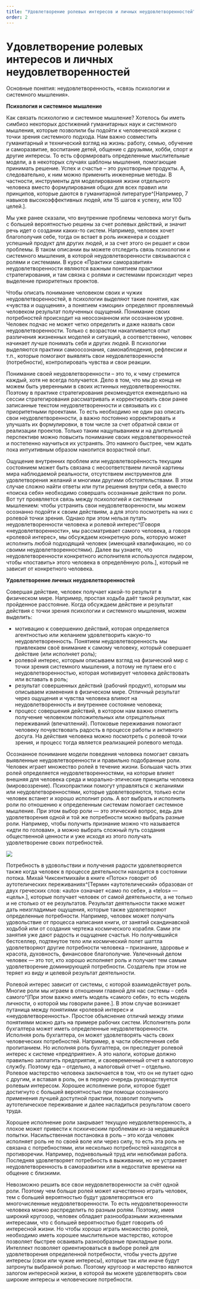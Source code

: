 ```yaml
---
title: "Удовлетворение ролевых интересов и личных неудовлетворенностей"
order: 2
---
```


# Удовлетворение ролевых интересов и личных неудовлетворенностей

Основные понятия: неудовлетворенность, «связь психологии и системного мышления».

**Психология и системное мышление**

Как связать психологию и системное мышление? Хотелось бы иметь симбиоз некоторых достижений гуманитарных наук и системного мышления, которые позволили бы подойти к человеческой жизни с точки зрения системного подхода. Нам важно совместить гуманитарный и технический взгляд на жизнь: работу, семью, обучение и саморазвитие, воспитание детей, общение с друзьями, хобби, спорт и другие интересы. То есть сформировать определенные мыслительные модели, а в некоторых случаях шаблоны мышления, помогающие принимать решение. Успех и счастье – это рукотворные продукты. А, следовательно, к ним можно применить инженерные методы. В частности, инструменты для моделирования жизни отдельного человека вместо формулирования общих для всех правил или принципов, которые даются в гуманитарной литературе^[Например, 7 навыков высокоэффективных людей, или 15 шагов к успеху, или 100 целей.].

Мы уже ранее сказали, что внутренние проблемы человека могут быть с большей вероятностью решены за счет ролевых действий, и значит речь идет о создании каких-то систем. Например, человек хочет благополучия себе, тогда он встает в роль инженера и создает успешный продукт для других людей, и за счет этого он решает и свои проблемы. В таком описании вы можете отследить связь психологии и системного мышления, в которой неудовлетворенности связываются с ролями и системами. В курсе «Практики саморазвития» неудовлетворенности являются важным понятием практики стратегирования, и там связка с ролями и системами происходит через выделение приоритетных проектов.

Чтобы описать понимание человеком своих и чужих неудовлетворенностей, в психологии выделяют такие понятия, как «чувства и ощущения», а понятием «эмоции» определяют проявляемый человеком результат полученных ощущений. Понимание своих потребностей происходит на неосознанном или осознанном уровне. Человек подчас не может четко определить и даже назвать свои неудовлетворенности. Только с возрастом накапливается опыт различения жизненных моделей и ситуаций, а соответственно, человек начинает лучше понимать себя и других людей. В психологии выделяются практики самоосознания, самонаблюдения, рефлексии и т.п., которые помогают выявлять свои неудовлетворенности (потребности), контролировать чувства и свои реакции.

Понимание своей неудовлетворенности – это то, к чему стремится каждый, хотя не всегда получается. Дело в том, что мы до конца не можем быть уверенными в своих истинных неудовлетворенностях. Поэтому в практике стратегирования рекомендуется еженедельно на сессии стратегирования рассматривать и корректировать свои ранее записанные текстом неудовлетворенности и связывать их с приоритетными проектами. То есть необходимо не один раз описать свои неудовлетворенности, а важно постоянно корректировать и улучшать их формулировки, в том числе за счет обратной связи от реализации проектов. Только таким нащупыванием и на длительной перспективе можно повысить понимание своих неудовлетворенностей и постепенно научиться их устранять. Это намного быстрее, чем ждать пока интуитивным образом накопится возрастной опыт.

Ощущение внутренних проблем или неудовлетворённость текущим состоянием может быть связана с несоответствием личной картины мира наблюдаемой реальности, отсутствием инструментов для удовлетворения желаний и многими другими обстоятельствами. В этом случае сложно найти ответы или пути решения внутри себя, а вместо «поиска себя» необходимо совершать осознанные действия по роли. Вот тут проявляется связь между психологией и системным мышлением: чтобы устранить свои неудовлетворенности, мы можем осознанно подойти к своим действиям, а для этого посмотреть на них с ролевой точки зрения. Однако при этом нельзя путать неудовлетворенности человека и ролевой интерес^[Говоря «неудовлетворенности», мы рассматривает самого человека, а говоря «ролевой интерес», мы обсуждаем конкретную роль, которую может исполнить любой подходящий человек (имеющий квалификацию, но со своими неудовлетворенностями). Далее вы узнаете, что неудовлетворенности конкретного исполнителя используются лидером, чтобы «поставить» этого человека в определённую роль.], который не зависит от конкретного человека.

**Удовлетворение личных неудовлетворенностей**

Совершая действие, человек получает какой-то результат в физическом мире. Например, простая ходьба даёт такой результат, как пройденное расстояние. Когда обсуждаем действие и результат действия с точки зрения психологии и системного мышления, можем выделить:

* мотивацию к совершению действий, которая определяется агентностью или желанием удовлетворить какую-то неудовлетворенность. Понятием неудовлетворенность мы привлекаем своё внимание к самому человеку, который совершает действие (или исполняет роль);
* ролевой интерес, которым описываем взгляд на физический мир с точки зрения системного мышления, а потому не путаем его с неудовлетворенностью, которая мотивирует человека действовать или вставать в роль;
* результат совершенных действий (рабочий продукт), которым мы описываем изменения в физическом мире. Отличный результат через ощущения и чувства человека влияют на неудовлетворенность и внутреннее состояние человека;
* процесс совершения действий, в котором нам важно отметить получение человеком положительных или отрицательных переживаний (впечатлений). Потоковые переживания помогают человеку почувствовать радость в процессе работы и активного досуга. На действия человека можно посмотреть с ролевой точки зрения, и процесс тогда является реализацией ролевого метода.

Осознанное понимание модели поведения человека помогает связать выявленные неудовлетворенности и правильно подобранные роли. Человек играет множество ролей в течение жизни. Большая часть этих ролей определяется неудовлетворенностями, на которые влияет внешняя для человека среда и морально-этические принципы человека (мировоззрение). Психопрактики помогут управляться с желаниями или неудовлетворенностями, которые удовлетворяются, только если человек встанет и хорошо исполнит роль. А вот выбрать и исполнить роли по отношению к определенным системам помогает системное мышление. При этом выбор роли — это этический вопрос, ведь для удовлетворения одной и той же потребности можно выбрать разные роли. Например, чтобы получить признание можно что называется «идти по головам», а можно выбрать сложный путь создания общественной ценности и уже исходя из этого получать удовлетворение своих потребностей.

![](/ru/systems-self-development/33.png)

Потребность в удовольствии и получения радости удовлетворяется также когда человек в процессе деятельности находится в состоянии потока. Михай Чиксентмихайи в книге «Поток» говорит об аутотелических переживаниях^[Термин «аутотелический» образован от двух греческих слов: «auto» означает «само по себе», а «telos» — «цель».], которые получает человек от самой деятельности, а не только и не столько от ее результатов. Результат деятельности также может дать неизгладимые ощущения, которые также удовлетворяют определенные потребности. Например, человек может получать удовольствие от процесса написания книги, от занятий скандинавской ходьбой или от создания чертежа космического корабля. Сами эти занятия уже дают радость и ощущение счастья. Но получившийся бестселлер, подтянутое тело или космический полет шаттла удовлетворяют другие потребности человека – признание, здоровье и красота, духовность, финансовое благополучие. Увлеченный делом человек — это тот, кто хорошо исполняет роль и получает тем самым удовлетворение доминирующей потребности. Создатель при этом не теряет из виду и целевой результат деятельности.

Ролевой интерес зависит от системы, с которой взаимодействует роль. Многие роли мы играем в отношении главной для нас системы – себя самого^[При этом важно иметь модель «самого себя», то есть модель личности, о которой мы говорили ранее.]. В этом случае возникает путаница между понятиями «ролевой интерес» и «неудовлетворенность». Простое объяснение отличий между этими понятиями можно дать на примере рабочих систем. Исполнитель роли бухгалтера может иметь определенные неудовлетворенности. Исполняя роль бухгалтера, он может удовлетворять часть своих человеческих потребностей. Например, в части обеспечения себя пропитанием. Но исполняя роль бухгалтера, он преследует ролевой интерес к системе «предприятие». А это налоги, которые должно правильно заплатить предприятие, и своевременный отчет в налоговую службу. Поэтому еда – отдельно, а налоговый отчет – отдельно. Ролевое мастерство человека заключается в том, что он не путает одно с другим, и вставая в роль, он в первую очередь руководствуется ролевым интересом. Хорошее исполнение роли, которое будет достигнуто с большей вероятностью при помощи осознанного применения лучшей доступной практики, позволит получить аутотелическое переживание и далее насладиться результатом своего труда.

Хорошее исполнение роли закрывает текущую неудовлетворенность, а плохое может привести к психическим проблемам из-за неудавшейся попытки. Насильственная постановка в роль – это когда человек исполняет роль не по своей воле или через силу, то есть эта роль не связана с потребностями, или несколько потребностей находятся в противоречии. Например, подневольный труд или нелюбимая работа. Последняя удовлетворяет потребность в выживании, но не устраняет неудовлетворенность в саморазвитии или в недостатке времени на общение с близкими.

Невозможно решить все свои неудовлетворенности за счёт одной роли. Поэтому чем больше ролей может качественно играть человек, тем с большей вероятностью будут удовлетворяться его многочисленные неудовлетворенности. То есть неудовлетворенности человека можно распределить по разным ролям. Поэтому, имея широкий кругозор, человек обладает разнообразными жизненными интересами, что с большей вероятностью будет говорить об интересной жизни. Но чтобы хорошо играть множество ролей, необходимо иметь хорошее мыслительное мастерство, которое позволяет быстрее осваивать разнообразные прикладные роли. Интеллект позволяет ориентироваться в выборе ролей для удовлетворения определенной потребности, чтобы учесть другие интересы (свои или чужие интересы), которые так или иначе будут затронуты выбранной ролью. Поэтому кругозор и мастерство являются залогом интересной жизни, в которой вы можете удовлетворять свои широкие интересы и человеческие потребности.